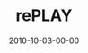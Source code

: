 ---
layout: message
category: message
series: "PLAY"
title: "rePLAY"
date: 2010-10-03-00-00
message_id: 640
---